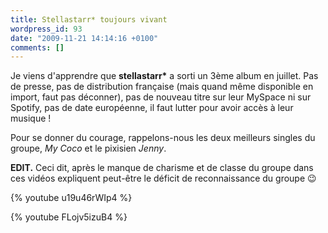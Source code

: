 ```yaml
---
title: Stellastarr* toujours vivant
wordpress_id: 93
date: "2009-11-21 14:14:16 +0100"
comments: []
---
```


Je viens d'apprendre que **stellastarr\*** a sorti un 3ème album en juillet. Pas
de presse, pas de distribution française (mais quand même disponible en import,
faut pas déconner), pas de nouveau titre sur leur MySpace ni sur Spotify, pas de
date européenne, il faut lutter pour avoir accès à leur musique !

Pour se donner du courage, rappelons-nous les deux meilleurs singles du groupe,
_My Coco_ et le pixisien _Jenny_.

**EDIT.** Ceci dit, après le manque de charisme et de classe du groupe dans ces
vidéos expliquent peut-être le déficit de reconnaissance du groupe 😉

{% youtube u19u46rWIp4 %}

{% youtube FLojv5izuB4 %}
